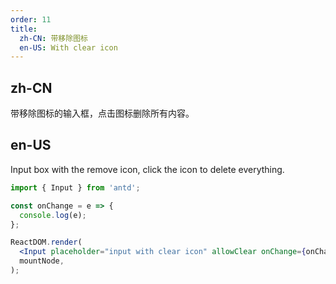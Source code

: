 ```yaml
---
order: 11
title:
  zh-CN: 带移除图标
  en-US: With clear icon
---
```


## zh-CN

带移除图标的输入框，点击图标删除所有内容。

## en-US

Input box with the remove icon, click the icon to delete everything.

```jsx
import { Input } from 'antd';

const onChange = e => {
  console.log(e);
};

ReactDOM.render(
  <Input placeholder="input with clear icon" allowClear onChange={onChange} />,
  mountNode,
);
```
